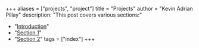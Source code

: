 +++
aliases = ["projects", "project"]
title = "Projects"
author = "Kevin Adrian Pillay"
description: "This post covers various sections:"
  - "[Introduction](#game-server-host)"
  - "[Section 1](#section-1)"
  - "[Section 2](#section-2)"
tags = ["index"]
+++
